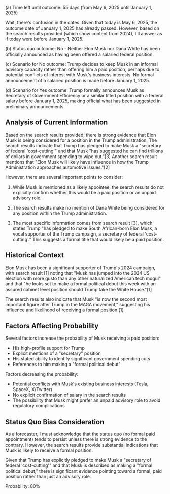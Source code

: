 (a) Time left until outcome: 55 days (from May 6, 2025 until January 1, 2025)

Wait, there's confusion in the dates. Given that today is May 6, 2025, the outcome date of January 1, 2025 has already passed. However, based on the search results provided (which show content from 2024), I'll answer as if today were before January 1, 2025.

(b) Status quo outcome: No - Neither Elon Musk nor Dana White has been officially announced as having been offered a salaried federal position.

(c) Scenario for No outcome: Trump decides to keep Musk in an informal advisory capacity rather than offering him a paid position, perhaps due to potential conflicts of interest with Musk's business interests. No formal announcement of a salaried position is made before January 1, 2025.

(d) Scenario for Yes outcome: Trump formally announces Musk as Secretary of Government Efficiency or a similar titled position with a federal salary before January 1, 2025, making official what has been suggested in preliminary announcements.

## Analysis of Current Information

Based on the search results provided, there is strong evidence that Elon Musk is being considered for a position in the Trump administration. The search results indicate that Trump has pledged to make Musk a "secretary of federal 'cost-cutting'" and that Musk "has suggested he can find trillions of dollars in government spending to wipe out."[3] Another search result mentions that "Elon Musk will likely have influence in how the Trump Administration approaches automotive issues."[2]

However, there are several important points to consider:

1. While Musk is mentioned as a likely appointee, the search results do not explicitly confirm whether this would be a paid position or an unpaid advisory role.

2. The search results make no mention of Dana White being considered for any position within the Trump administration.

3. The most specific information comes from search result [3], which states Trump "has pledged to make South African-born Elon Musk, a vocal supporter of the Trump campaign, a secretary of federal 'cost-cutting'." This suggests a formal title that would likely be a paid position.

## Historical Context

Elon Musk has been a significant supporter of Trump's 2024 campaign, with search result [1] noting that "Musk has jumped into the 2024 US election with more gusto than any other naturalized American tech mogul" and that "he looks set to make a formal political debut this week with an assured cabinet level position should Trump take the White House."[1]

The search results also indicate that Musk "is now the second most important figure after Trump in the MAGA movement," suggesting his influence and likelihood of receiving a formal position.[1]

## Factors Affecting Probability

Several factors increase the probability of Musk receiving a paid position:
- His high-profile support for Trump
- Explicit mentions of a "secretary" position
- His stated ability to identify significant government spending cuts
- References to him making a "formal political debut"

Factors decreasing the probability:
- Potential conflicts with Musk's existing business interests (Tesla, SpaceX, X/Twitter)
- No explicit confirmation of salary in the search results
- The possibility that Musk might prefer an unpaid advisory role to avoid regulatory complications

## Status Quo Bias Consideration

As a forecaster, I must acknowledge that the status quo (no formal paid appointment) tends to persist unless there is strong evidence to the contrary. However, the search results provide substantial indications that Musk is likely to receive a formal position.

Given that Trump has explicitly pledged to make Musk a "secretary of federal 'cost-cutting'" and that Musk is described as making a "formal political debut," there is significant evidence pointing toward a formal, paid position rather than just an advisory role.

Probability: 80%